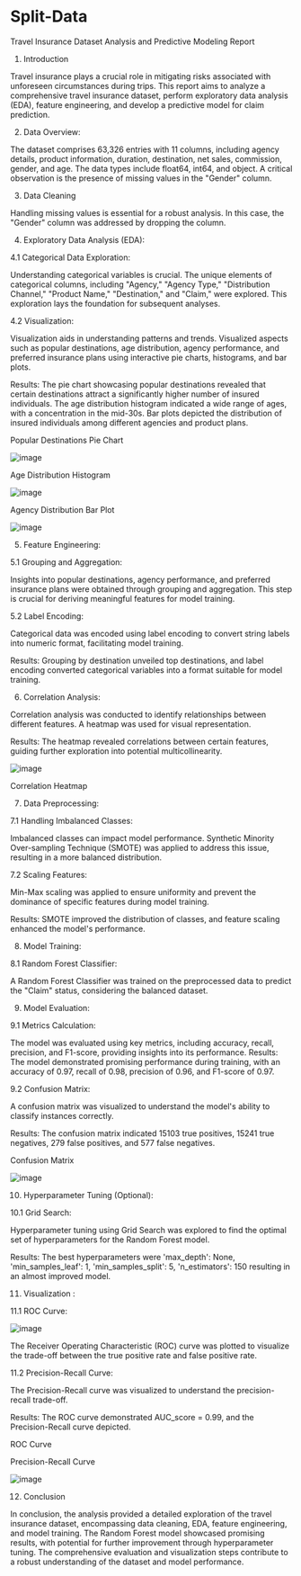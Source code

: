 # Split-Data

Travel Insurance Dataset Analysis and Predictive Modeling Report

1. Introduction

Travel insurance plays a crucial role in mitigating risks associated with unforeseen circumstances during trips. This report aims to analyze a comprehensive travel insurance dataset, perform exploratory data analysis (EDA), feature engineering, and develop a predictive model for claim prediction.

2. Data Overview:

The dataset comprises 63,326 entries with 11 columns, including agency details, product information, duration, destination, net sales, commission, gender, and age. The data types include float64, int64, and object. A critical observation is the presence of missing values in the "Gender" column.

3. Data Cleaning

Handling missing values is essential for a robust analysis. In this case, the "Gender" column was addressed by dropping the column.

4. Exploratory Data Analysis (EDA):

4.1 Categorical Data Exploration:

Understanding categorical variables is crucial. The unique elements of categorical columns, including "Agency," "Agency Type," "Distribution Channel," "Product Name," "Destination," and "Claim," were explored. This exploration lays the foundation for subsequent analyses.

4.2 Visualization:

Visualization aids in understanding patterns and trends. Visualized aspects such as popular destinations, age distribution, agency performance, and preferred insurance plans using interactive pie charts, histograms, and bar plots.

Results: The pie chart showcasing popular destinations revealed that certain destinations attract a significantly higher number of insured individuals. The age distribution histogram indicated a wide range of ages, with a concentration in the mid-30s. Bar plots depicted the distribution of insured individuals among different agencies and product plans.

Popular Destinations Pie Chart

![image](https://github.com/sesan-81/Split-Data/assets/104377031/485a1f7b-9854-46a0-9021-1159c4a7dbab)

 
Age Distribution Histogram

 ![image](https://github.com/sesan-81/Split-Data/assets/104377031/6e12eeed-0b8f-498c-a21b-ed7b7ac77fa3)


Agency Distribution Bar Plot
 

![image](https://github.com/sesan-81/Split-Data/assets/104377031/62a32fb7-3270-47ec-a489-dfab04f381ff)


5. Feature Engineering:

5.1 Grouping and Aggregation:

Insights into popular destinations, agency performance, and preferred insurance plans were obtained through grouping and aggregation. This step is crucial for deriving meaningful features for model training.

5.2 Label Encoding:

Categorical data was encoded using label encoding to convert string labels into numeric format, facilitating model training.

Results: Grouping by destination unveiled top destinations, and label encoding converted categorical variables into a format suitable for model training.

6. Correlation Analysis:

Correlation analysis was conducted to identify relationships between different features. A heatmap was used for visual representation.

Results: The heatmap revealed correlations between certain features, guiding further exploration into potential multicollinearity.

![image](https://github.com/sesan-81/Split-Data/assets/104377031/6e5f5048-0c68-4ad9-bfe6-940805084a63)



Correlation Heatmap 


7. Data Preprocessing:

7.1 Handling Imbalanced Classes:

Imbalanced classes can impact model performance. Synthetic Minority Over-sampling Technique (SMOTE) was applied to address this issue, resulting in a more balanced distribution.

7.2 Scaling Features:

Min-Max scaling was applied to ensure uniformity and prevent the dominance of specific features during model training.

Results: SMOTE improved the distribution of classes, and feature scaling enhanced the model's performance.

8. Model Training:

8.1 Random Forest Classifier:

A Random Forest Classifier was trained on the preprocessed data to predict the "Claim" status, considering the balanced dataset.


9. Model Evaluation:

9.1 Metrics Calculation:

The model was evaluated using key metrics, including accuracy, recall, precision, and F1-score, providing insights into its performance.
Results: The model demonstrated promising performance during training, with an accuracy of 0.97, recall of 0.98, precision of 0.96, and F1-score of 0.97.

9.2 Confusion Matrix:

A confusion matrix was visualized to understand the model's ability to classify instances correctly.

Results: The confusion matrix indicated 15103 true positives, 15241 true negatives, 279 false positives, and 577 false negatives.

Confusion Matrix
 
![image](https://github.com/sesan-81/Split-Data/assets/104377031/5a413b45-af8d-498e-bb48-c02ebf6d701c)


10. Hyperparameter Tuning (Optional):

10.1 Grid Search:

Hyperparameter tuning using Grid Search was explored to find the optimal set of hyperparameters for the Random Forest model.

Results: The best hyperparameters were 'max_depth': None, 'min_samples_leaf': 1, 'min_samples_split': 5, 'n_estimators': 150 resulting in an almost improved model.


11. Visualization :

11.1 ROC Curve:


![image](https://github.com/sesan-81/Split-Data/assets/104377031/857453bb-9686-42ec-8c89-2a2ec0b0fb07)


The Receiver Operating Characteristic (ROC) curve was plotted to visualize the trade-off between the true positive rate and false positive rate.

11.2 Precision-Recall Curve:

The Precision-Recall curve was visualized to understand the precision-recall trade-off.

Results: The ROC curve demonstrated AUC_score = 0.99, and the Precision-Recall curve depicted.

ROC Curve
 
Precision-Recall Curve
 
![image](https://github.com/sesan-81/Split-Data/assets/104377031/8daac9b0-5bb9-4623-9729-a26ff806f870)


12. Conclusion

In conclusion, the analysis provided a detailed exploration of the travel insurance dataset, encompassing data cleaning, EDA, feature engineering, and model training. The Random Forest model showcased promising results, with potential for further improvement through hyperparameter tuning. The comprehensive evaluation and visualization steps contribute to a robust understanding of the dataset and model performance.
